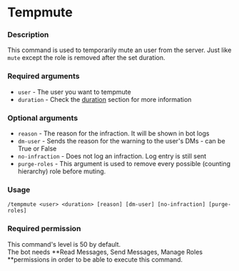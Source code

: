 # Tempmute

### **Description**

This command is used to temporarily mute an user from the server. Just like `mute` except the role is removed after the set duration.

### **Required arguments**

* `user` - The user you want to tempmute
* `duration` - Check the [duration](https://app.gitbook.com/@moonlightbot/s/docs/start-up/arguments#type-of-arguments) section for more information

### **Optional arguments**

* `reason` - The reason for the infraction. It will be shown in bot logs
* `dm-user` - Sends the reason for the warning to the user's DMs - can be True or False
* `no-infraction` - Does not log an infraction. Log entry is still sent
* `purge-roles` - This argument is used to remove every possible (counting hierarchy) role before muting.

### **Usage**

```
/tempmute <user> <duration> [reason] [dm-user] [no-infraction] [purge-roles]
```

### **Required permission**

This command's level is 50 by default.\
The bot needs **Read Messages, Send Messages, Manage Roles **permissions in order to be able to execute this command.
